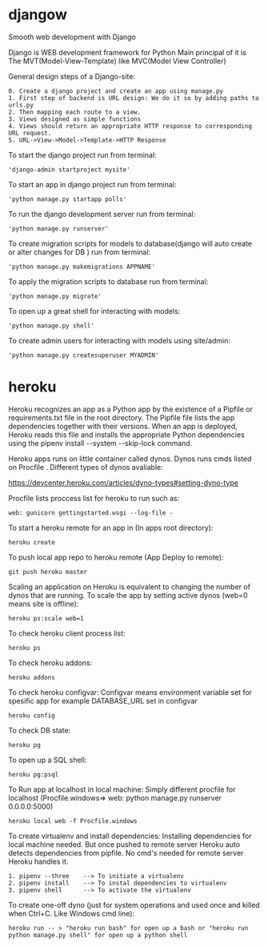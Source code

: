 # djangow
Smooth web development with Django

Django is WEB development framework for Python
Main principal of it is The MVT(Model-View-Template) like MVC(Model View Controller)

General design steps of a Django-site:

    0. Create a django project and create an app using manage.py
    1. First step of backend is URL design: We do it so by adding paths to urls.py
    2. Then mapping each route to a view.
    3. Views designed as simple functions
    4. Views should return an appropriate HTTP response to corresponding URL request.
    5. URL->View->Model->Template->HTTP Response
    
To start the django project run from terminal:

    'django-admin startproject mysite'
    
To start an app in django project run from terminal:

    'python manage.py startapp polls'
    
To run the django development server run from terminal:

    'python manage.py runserver'

To create migration scripts for models to database(django will auto create or alter changes for DB ) run from terminal:

    'python manage.py makemigrations APPNAME'
    
To apply the migration scripts to database run from terminal:

    'python manage.py migrate'
    
To open up a great shell for interacting with models:

    'python manage.py shell'
    
To create admin users for interacting with models using site/admin:

    'python manage.py createsuperuser MYADMIN'
 
    
# heroku

Heroku recognizes an app as a Python app by the existence of a Pipfile or requirements.txt file in the root directory.
The Pipfile file lists the app dependencies together with their versions. When an app is deployed, Heroku reads this file and installs the appropriate Python dependencies using the pipenv install --system --skip-lock command.

Heroku apps runs on little container called dynos. Dynos runs cmds listed on Procfile . Different types of dynos avaliable:

https://devcenter.heroku.com/articles/dyno-types#setting-dyno-type

Procfile lists proccess list for heroku to run such as:

    web: gunicorn gettingstarted.wsgi --log-file -
    
To start a heroku remote for an app in (In apps root directory):

    heroku create
    
 To push local app repo to heroku remote (App Deploy to remote):

    git push heroku master
  
Scaling an application on Heroku is equivalent to changing the number of dynos that are running. 
To scale the app by setting active dynos (web=0 means site is offline):

    heroku ps:scale web=1

To check heroku client process list:

    heroku ps
 
To check heroku addons:

    heroku addons
 
To check heroku configvar: Configvar means environment variable set for spesific app for example DATABASE_URL set in configvar

    heroku config

To check DB state:

    heroku pg
    
To open up a SQL shell:

    heroku pg:psql

To Run app at localhost in local machine: Simply different procfile for localhost (Procfile.windows=> web: python manage.py runserver 0.0.0.0:5000)

    heroku local web -f Procfile.windows
    
To create virtualenv and install dependencies: Installing dependencies for local machine needed. But once pushed to remote server Heroku auto detects dependencies from pipfile. No cmd's needed for remote server Heroku handles it.

    1. pipenv --three    --> To initiate a virtualenv
    2. pipenv install    --> To instal dependencies to virtualenv 
    3. pipenv shell      --> To activate the virtualenv

To create one-off dyno (just for system operations and used once and killed when Ctrl+C. Like Windows cmd line):

    heroku run -- > "heroku run bash" for open up a bash or "heroku run python manage.py shell" for open up a python shell
